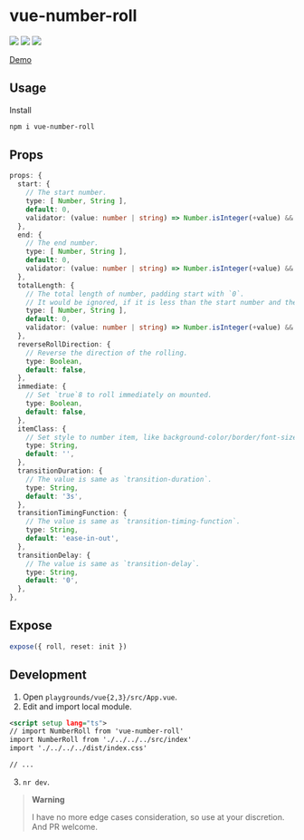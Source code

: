 # vue-number-roll

[![](https://img.shields.io/npm/v/vue-number-roll?color=a1b858&label=npm)](https://www.npmjs.com/package/vue-number-roll)
![](https://img.shields.io/badge/supports-vue%202%2F3-brightgreen)
[![](https://img.shields.io/npm/dependency-version/vue-number-roll/vue-demi)](https://github.com/vueuse/vue-demi)

[Demo](https://lvjiaxuan.github.io/vue-number-roll/index.html)

## Usage

Install
```sh
npm i vue-number-roll
```

## Props

<!-- eslint-skip -->
```ts
props: {
  start: {
    // The start number.
    type: [ Number, String ],
    default: 0,
    validator: (value: number | string) => Number.isInteger(+value) && +value >= 0,
  },
  end: {
    // The end number.
    type: [ Number, String ],
    default: 0,
    validator: (value: number | string) => Number.isInteger(+value) && +value >= 0,
  },
  totalLength: {
    // The total length of number, padding start with `0`.
    // It would be ignored, if it is less than the start number and the end number
    type: [ Number, String ],
    default: 0,
    validator: (value: number | string) => Number.isInteger(+value) && +value >= 0,
  },
  reverseRollDirection: {
    // Reverse the direction of the rolling.
    type: Boolean,
    default: false,
  },
  immediate: {
    // Set `true`8 to roll immediately on mounted.
    type: Boolean,
    default: false,
  },
  itemClass: {
    // Set style to number item, like background-color/border/font-size, etc.
    type: String,
    default: '',
  },
  transitionDuration: {
    // The value is same as `transition-duration`.
    type: String,
    default: '3s',
  },
  transitionTimingFunction: {
    // The value is same as `transition-timing-function`.
    type: String,
    default: 'ease-in-out',
  },
  transitionDelay: {
    // The value is same as `transition-delay`.
    type: String,
    default: '0',
  },
},
```

## Expose

```ts
expose({ roll, reset: init })
```

## Development

1. Open `playgrounds/vue{2,3}/src/App.vue`.
1. Edit and import local module.
```xml
<script setup lang="ts">
// import NumberRoll from 'vue-number-roll'
import NumberRoll from './../../../src/index'
import './../../../dist/index.css'

// ...
```
3. `nr dev`.

> **Warning**
> 
> I have no more edge cases consideration, so use at your discretion. And PR welcome.
